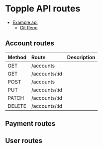 # Topple API routes

- [Example api](https://developerhowto.com/2018/12/29/build-a-rest-api-with-node-js-and-express-js/)
  - [Git Repo](https://github.com/fraigo/node-express-rest-api-example)

## Account routes

| Method | Route         | Description |
| :----- | :------------ | :---------- |
| GET    | /accounts     |             |
| GET    | /accounts/:id |             |
| POST   | /accounts     |             |
| PUT    | /accounts/:id |             |
| PATCH  | /accounts/:id |             |
| DELETE | /accounts/:id |             |

## Payment routes

## User routes

## 
